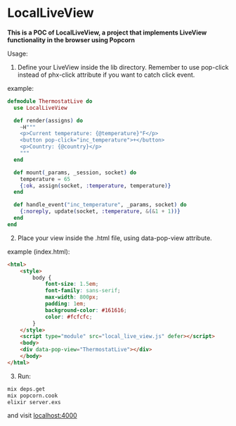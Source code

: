 # LocalLiveView

**This is a POC of LocalLiveView, a project that implements LiveView functionality 
in the browser using Popcorn**

Usage:

1. Define your LiveView inside the lib directory. Remember to use pop-click instead of phx-click attribute if you want to catch click event.

example:
```elixir
defmodule ThermostatLive do
  use LocalLiveView

  def render(assigns) do
    ~H"""
    <p>Current temperature: {@temperature}°F</p>
    <button pop-click="inc_temperature">+</button>
    <p>Country: {@country}</p>
    """
  end

  def mount(_params, _session, socket) do
    temperature = 65
    {:ok, assign(socket, :temperature, temperature)}
  end

  def handle_event("inc_temperature", _params, socket) do
    {:noreply, update(socket, :temperature, &(&1 + 1))}
  end
end
```
2. Place your view inside the .html file, using data-pop-view attribute.

example (index.html):
```html
<html>
    <style>
        body {
            font-size: 1.5em;
            font-family: sans-serif;
            max-width: 800px;
            padding: 1em;
            background-color: #161616;
            color: #fcfcfc;
        }
    </style>
    <script type="module" src="local_live_view.js" defer></script>
    <body>
    <div data-pop-view="ThermostatLive"></div>
    </body>
</html>
```

3. Run:
```bash
mix deps.get
mix popcorn.cook
elixir server.exs
```

and visit [localhost:4000](http://localhost:4000)
